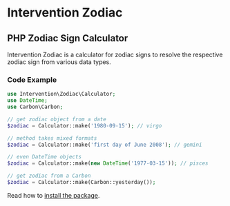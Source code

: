 # Intervention Zodiac
## PHP Zodiac Sign Calculator

Intervention Zodiac is a calculator for zodiac signs to resolve the respective zodiac sign from various data types.

### Code Example

```php
use Intervention\Zodiac\Calculator;
use DateTime;
use Carbon\Carbon;

// get zodiac object from a date
$zodiac = Calculator::make('1980-09-15'); // virgo

// method takes mixed formats
$zodiac = Calculator::make('first day of June 2008'); // gemini

// even DateTime objects
$zodiac = Calculator::make(new DateTime('1977-03-15')); // pisces

// get zodiac from a Carbon
$zodiac = Calculator::make(Carbon::yesterday());
```

Read how to [install the package](/v3/introduction/installation).
